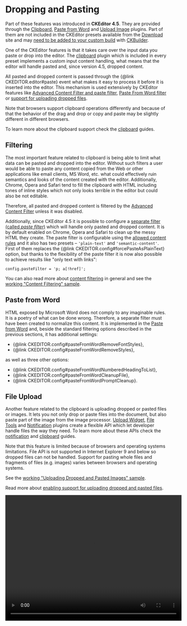 <!--
Copyright (c) 2003-2015, CKSource - Frederico Knabben. All rights reserved.
For licensing, see LICENSE.md.
-->

# Dropping and Pasting

<p class="requirements">
	Part of these features was introduced in <strong>CKEditor 4.5</strong>. They are provided through the <a href="http://ckeditor.com/addon/clipboard">Clipboard</a>, <a href="http://ckeditor.com/addon/pastefromword">Paste from Word</a> and <a href="http://ckeditor.com/addon/uploadimage">Upload Image</a> plugins. Part of them are not included in the CKEditor presets available from the <a href="http://ckeditor.com/download">Download</a> site and may <a href="#!/guide/dev_plugins">need to be added to your custom build</a> with <a href="http://ckeditor.com/builder">CKBuilder</a>.
</p>

One of the CKEditor features is that it takes care over the input data you paste or drop into the editor. The [clipboard](http://ckeditor.com/addon/clipboard) plugin which is included in every preset implements a custom input content handling, what means that the editor will handle pasted and, since version 4.5, dropped content.

All pasted and dropped content is passed through the {@link CKEDITOR.editor#paste} event what makes it easy to process it before it is inserted into the editor. This mechanism is used extensively by CKEditor features like [Advanced Content Filter and paste filter](#!/guide/dev_drop_paste-section-filtering), [Paste From Word filter](#!/guide/dev_drop_paste-section-paste-from-word) or [support for uploading dropped files](#!/guide/dev_drop_paste-section-file-upload).

Note that browsers support clipboard operations differently and because of that the behavior of the drag and drop or copy and paste may be slightly different in different browsers.

To learn more about the clipboard support check the [clipboard](#!/guide/dev_clipboard) guides.

## Filtering

The most important feature related to clipboard is being able to limit what data can be pasted and dropped into the editor. Without such filters a user would be able to paste any content copied from the Web or other applications like email clients, MS Word, etc. what could effectively ruin semantics and looks of the content created with the editor. Additionally, Chrome, Opera and Safari tend to fill the clipboard with HTML including tones of inline styles which not only looks terrible in the editor but could also be not editable.

Therefore, all pasted and dropped content is filtered by the [Advanced Content Filter](#!/guide/dev_advanced_content_filter) unless it was disabled.

Additionally, since CKEditor 4.5 it is possible to configure a [separate filter (called *paste filter*)](#!/guide/dev_advanced_content_filter-section-filtering-pasted-and-dropped-content) which will handle only pasted and dropped content. It is by default enabled on Chrome, Opera and Safari to clean up the messy HTML they create. The paste filter is configurable using the [allowed content rules](#!/guide/dev_allowed_content_rules) and it also has two presets &ndash; `'plain-text'` and `'semantic-content'`. First of them replaces the {@link CKEDITOR.config#forcePasteAsPlainText} option, but thanks to the flexibility of the paste filter it is now also possible to achieve results like "only text with links":

	config.pasteFilter = 'p; a[!href]';

You can also read more about [content filtering](#!/guide/dev_acf) in general and see the [working "Content Filtering" sample](http://sdk.ckeditor.com/samples/acf.html).

## Paste from Word

HTML exposed by Microsoft Word does not comply to any imaginable rules. It is a poetry of what can be done wrong. Therefore, a separate filter must have been created to normalize this content. It is implemented in the <a href="http://ckeditor.com/addon/pastefromword">Paste from Word</a> and, beside the standard filtering options described in the previous sections, it has additional settings:

* {@link CKEDITOR.config#pasteFromWordRemoveFontStyles},
* {@link CKEDITOR.config#pasteFromWordRemoveStyles},

as well as three other options:

* {@link CKEDITOR.config#pasteFromWordNumberedHeadingToList},
* {@link CKEDITOR.config#pasteFromWordCleanupFile},
* {@link CKEDITOR.config#pasteFromWordPromptCleanup}.

## File Upload

Another feature related to the clipboard is uploading dropped or pasted files or images. It lets you not only drop or paste files into the document, but also paste part of the image from the image processor. [Upload Widget](http://ckeditor.com/addon/uploadwidget), [File Tools](http://ckeditor.com/addon/filetools) and [Notification](http://ckeditor.com/addon/notification) plugins create a flexible API which let developer handle files the way they need. To learn more about these APIs check the [notification](#!/guide/dev_notifications) and [clipboard](#!/guide/dev_clipboard) guides.

Note that this feature is limited because of browsers and operating systems limitations. File API is not supported in Internet Explorer 9 and below so dropped files can not be handled. Support for pasting whole files and fragments of files (e.g. images) varies between browsers and operating systems.

See the [working "Uploading Dropped and Pasted Images" sample](http://sdk.ckeditor.com/samples/fileupload.html#uploading-dropped-and-pasted-images).

Read more about [enabling support for uploading dropped and pasted files](#!/guide/dev_file_upload).

<video width="550" height="391" controls>
	<source src="guides/dev_drop_paste/upload.mp4" type="video/mp4" />
</video>